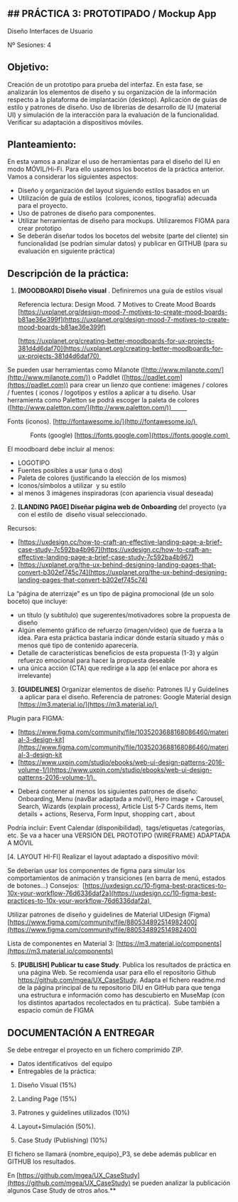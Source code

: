 
## ## PRÁCTICA 3: PROTOTIPADO / Mockup App

Diseño Interfaces de Usuario 

Nº Sesiones: 4

  
## Objetivo:

Creación de un prototipo para prueba del interfaz. En esta fase, se analizarán los elementos de diseño y su organización de la información respecto a la plataforma de implantación (desktop). Aplicación de guías de estilo y patrones de diseño. Uso de librerías de desarrollo de IU (material UI) y simulación de la interacción para la evaluación de la funcionalidad. Verificar su adaptación a dispositivos móviles.


## Planteamiento:

En esta vamos a analizar el uso de herramientas para el diseño del IU en modo MÓVIL/Hi-Fi. Para ello usaremos los bocetos de la práctica anterior. Vamos a considerar los siguientes aspectos: 


- Diseño y organización del layout siguiendo estilos basados en un 
- Utilización de guía de estilos  (colores, iconos, tipografía) adecuada para el proyecto. 
- Uso de patrones de diseño para componentes. 
- Utilizar herramientas de diseño para mockups. Utilizaremos FIGMA para crear prototipo 
- Se deberán diseñar todos los bocetos del website (parte del cliente) sin funcionalidad (se podrían simular datos) y publicar en GITHUB (para su evaluación en siguiente práctica) 

## Descripción de la práctica:

1. **[MOODBOARD] Diseño visual** . Definiremos una guía de estilos visual 


	Referencia lectura: Design Mood. 7 Motives to Create Mood Boards [https://uxplanet.org/design-mood-7-motives-to-create-mood-boards-b81ae36e399f](https://uxplanet.org/design-mood-7-motives-to-create-mood-boards-b81ae36e399f)
	
	[https://uxplanet.org/creating-better-moodboards-for-ux-projects-381d4d6daf70](https://uxplanet.org/creating-better-moodboards-for-ux-projects-381d4d6daf70) 

Se pueden usar herramientas como Milanote ([http://www.milanote.com/](http://www.milanote.com/)) o Paddlet ([https://padlet.com](https://padlet.com)) para crear un lienzo que contiene: imágenes / colores / fuentes ( iconos / logotipos y estilos a aplicar a tu diseño. Usar herramienta como Paletton se podrá escoger la paleta de colores ([http://www.paletton.com/](http://www.paletton.com/))         

Fonts (iconos). [http://fontawesome.io/](http://fontawesome.io/) 

             Fonts (google) [https://fonts.google.com](https://fonts.google.com) 


El moodboard debe incluir al menos: 

- LOGOTIPO
- Fuentes posibles a usar (una o dos) 
- Paleta de colores (justificando la elección de los mismos)
- Iconos/símbolos a utilizar  y su estilo
- al menos 3 imágenes inspiradoras (con apariencia visual deseada) 

  
  

2. **[LANDING PAGE] Diseñar página web de Onboarding** del proyecto (ya con el estilo de  diseño visual seleccionado. 

Recursos: 
* [https://uxdesign.cc/how-to-craft-an-effective-landing-page-a-brief-case-study-7c592ba4b967](https://uxdesign.cc/how-to-craft-an-effective-landing-page-a-brief-case-study-7c592ba4b967)
* [https://uxplanet.org/the-ux-behind-designing-landing-pages-that-convert-b302ef745c74](https://uxplanet.org/the-ux-behind-designing-landing-pages-that-convert-b302ef745c74)


La “página de aterrizaje” es un tipo de página promocional (de un solo boceto) que incluye: 

- un título (y subtítulo) que sugerentes/motivadores sobre la propuesta de diseño
- Algún elemento gráfico de refuerzo (imagen/vídeo) que de fuerza a la idea. Para esta práctica bastaría indicar dónde estaría situado y más o menos qué tipo de contenido aparecería.   
- Detalle de características beneficios de esta propuesta (1-3) y algún refuerzo emocional para hacer la propuesta deseable 
- una única acción (CTA) que redirige a la app (el enlace por ahora es irrelevante)

  

3. **[GUIDELINES]** Organizar elementos de diseño: Patrones IU y Guidelines  a aplicar para el diseño. Referencia de patrones: Google Material design [https://m3.material.io/](https://m3.material.io/) 

Plugin para FIGMA: 
* [https://www.figma.com/community/file/1035203688168086460/material-3-design-kit](https://www.figma.com/community/file/1035203688168086460/material-3-design-kit
* [https://www.uxpin.com/studio/ebooks/web-ui-design-patterns-2016-volume-1/](https://www.uxpin.com/studio/ebooks/web-ui-design-patterns-2016-volume-1/). 

  

- Deberá contener al menos los siguientes patrones de diseño: Onboarding, Menu (navBar adaptada a móvil), Hero image + Carousel, Search, Wizards (explain process), Article List 5-7 Cards items, Item details + actions, Reserva, Form Input, shopping cart , about 

Podría incluir: Event Calendar (disponibilidad),  tags/etiquetas /categorías, etc. Se va a hacer una VERSIÓN DEL PROTOTIPO (WIREFRAME) ADAPTADA A MÓVIL


[4. LAYOUT HI-FI] Realizar el layout adaptado a dispositivo móvil: 

Se deberían usar los componentes de figma para simular los comportamientos de animación y transiciones (en barra de menú, estados de botones…) Consejos:  [https://uxdesign.cc/10-figma-best-practices-to-10x-your-workflow-76d6336daf2a](https://uxdesign.cc/10-figma-best-practices-to-10x-your-workflow-76d6336daf2a) 

  

Utilizar patrones de diseño y guidelines de Material UIDesign (Figma)  [https://www.figma.com/community/file/880534892514982400](https://www.figma.com/community/file/880534892514982400)

Lista de componentes en Material 3: [https://m3.material.io/components](https://m3.material.io/components)



5. **[PUBLISH] Publicar tu case Study**. Publica los resultados de práctica en una página Web. Se recomienda usar para ello el repositorio Github https://github.com/mgea/UX_CaseStudy. Adapta el fichero readme.md de la página principal de tu repositorio DIU en GitHub para que tenga una estructura e información como has descubierto en MuseMap (con los distintos apartados recolectados en tu práctica).  Sube también a espacio común de FIGMA 

  
## DOCUMENTACIÓN A ENTREGAR

  

Se debe entregar el proyecto en un fichero comprimido ZIP. 

- Datos identificativos  del equipo
- Entregables de la práctica: 

1. Diseño Visual (15%) 
    
2. Landing Page (15%) 
    
3. Patrones y guidelines utilizados (10%)
    
4. Layout+Simulación (50%).
    
5. Case Study (Publishing) (10%)
    


El fichero se llamará {nombre_equipo}_P3, se debe además publicar en GITHUB los resultados.

  
En [https://github.com/mgea/UX_CaseStudy](https://github.com/mgea/UX_CaseStudy) se pueden analizar la publicación algunos Case Study de otros años.**
